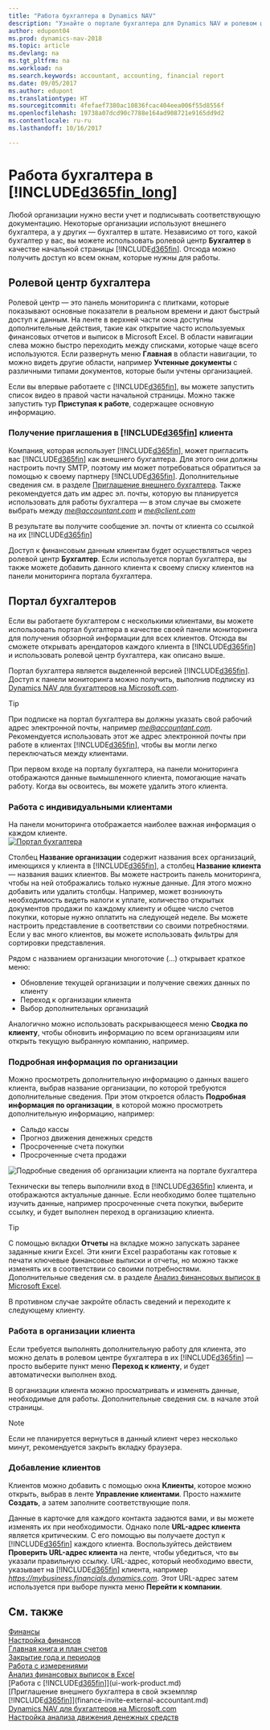 ```yaml
---
title: "Работа бухгалтера в Dynamics NAV"
description: "Узнайте о портале бухгалтера для Dynamics NAV и ролевом центре бухгалтера, которые поддерживают работу внутренних и внешних бухгалтеров в организации клиента."
author: edupont04
ms.prod: dynamics-nav-2018
ms.topic: article
ms.devlang: na
ms.tgt_pltfrm: na
ms.workload: na
ms.search.keywords: accountant, accounting, financial report
ms.date: 09/05/2017
ms.author: edupont
ms.translationtype: HT
ms.sourcegitcommit: 4fefaef7380ac10836fcac404eea006f55d8556f
ms.openlocfilehash: 19738a07dcd90c7788e164ad908721e9165dd9d2
ms.contentlocale: ru-ru
ms.lasthandoff: 10/16/2017

---
```

# <a name="accountant-experiences-in-included365finlongincludesd365finlongmdmd"></a>Работа бухгалтера в [!INCLUDE[d365fin_long](includes/d365fin_long_md.md)]
Любой организации нужно вести учет и подписывать соответствующую документацию. Некоторые организации используют внешнего бухгалтера, а у других — бухгалтер в штате. Независимо от того, какой бухгалтер у вас, вы можете использовать ролевой центр **Бухгалтер** в качестве начальной страницы [!INCLUDE[d365fin](includes/d365fin_md.md)]. Отсюда можно получить доступ ко всем окнам, которые нужны для работы.  

## <a name="accountant-role-center"></a>Ролевой центр бухгалтера
Ролевой центр — это панель мониторинга с плитками, которые показывают основные показатели в реальном времени и дают быстрый доступ к данным. На ленте в верхней части окна доступны дополнительные действия, такие как открытие часто используемых финансовых отчетов и выписок в Microsoft Excel. В области навигации слева можно быстро переходить между списками, которые чаще всего используются. Если развернуть меню **Главная** в области навигации, то можно видеть другие области, например **Учтенные документы** с различными типами документов, которые были учтены организацией.  

Если вы впервые работаете с [!INCLUDE[d365fin](includes/d365fin_md.md)], вы можете запустить список видео в правой части начальной страницы. Можно также запустить тур **Приступая к работе**, содержащее основную информацию.  

### <a name="get-invited-to-a-clients-included365finincludesd365finmdmd"></a>Получение приглашения в [!INCLUDE[d365fin](includes/d365fin_md.md)] клиента
Компания, которая использует [!INCLUDE[d365fin](includes/d365fin_md.md)], может пригласить вас [!INCLUDE[d365fin](includes/d365fin_md.md)] как внешнего бухгалтера. Для этого они должны настроить почту SMTP, поэтому им может потребоваться обратиться за помощью к своему партнеру [!INCLUDE[d365fin](includes/d365fin_md.md)]. Дополнительные сведения см. в разделе [Приглашение внешнего бухгалтера](finance-invite-external-accountant.md). Также рекомендуется дать им адрес эл. почты, которую вы планируется использовать для работы бухгалтера — в этом случае вы сможете выбрать между *me@accountant.com* и *me@client.com*  

В результате вы получите сообщение эл. почты от клиента со ссылкой на их [!INCLUDE[d365fin](includes/d365fin_md.md)]  

Доступ к финансовым данным клиентам будет осуществляться через ролевой центр **Бухгалтер**. Если используется портал бухгалтера, вы также можете добавить данного клиента к своему списку клиентов на панели мониторинга портала бухгалтера.  

## <a name="accountant-portal"></a>Портал бухгалтеров
Если вы работаете бухгалтером с несколькими клиентами, вы можете использовать портал бухгалтера в качестве своей панели мониторинга для получения обзорной информации для всех клиентов. Отсюда вы сможете открывать арендаторов каждого клиента в [!INCLUDE[d365fin](includes/d365fin_md.md)] и использовать ролевой центр бухгалтера, как описано выше.  

Портал бухгалтера является выделенной версией [!INCLUDE[d365fin](includes/d365fin_md.md)]. Доступ к панели мониторинга можно получить, выполнив подписку из [Dynamics NAV для бухгалтеров на Microsoft.com](https://www.microsoft.com/en-us/dynamics365/financial-insights-for-accountants).  

> [!TIP]  
>  При подписке на портал бухгалтера вы должны указать свой рабочий адрес электронной почты, например *me@accountant.com*. Рекомендуется использовать этот же адрес электронной почты при работе в клиентах [!INCLUDE[d365fin](includes/d365fin_md.md)], чтобы вы могли легко переключаться между клиентами.  

При первом входе на порталу бухгалтера, на панели мониторинга отображаются данные вымышленного клиента, помогающие начать работу. Когда вы освоитесь, вы можете удалить этого клиента.  

### <a name="working-with-individual-clients"></a>Работа с индивидуальными клиентами
На панели мониторинга отображается наиболее важная информация о каждом клиенте.  
[![Портал бухгалтера](./media/ui-extensions-accportal/accountant-portal.png)](https://go.microsoft.com/fwlink/?linkid=851257)

Столбец **Название организации** содержит названия всех организаций, имеющихся у клиента в [!INCLUDE[d365fin](includes/d365fin_md.md)], а столбец **Название клиента** — названия ваших клиентов. Вы можете настроить панель мониторинга, чтобы на ней отображались только нужные данные. Для этого можно добавить или удалить столбцы. Например, может возникнуть необходимость видеть налоги к уплате, количество открытых документов продажи по каждому клиенту и общее число счетов покупки, которые нужно оплатить на следующей неделе. Вы можете настроить представление в соответствии со своими потребностями. Если у вас много клиентов, вы можете использовать фильтры для сортировки представления.  

Рядом с названием организации многоточие (...) открывает краткое меню:

* Обновление текущей организации и получение свежих данных по клиенту  
* Переход к организации клиента  
* Выбор дополнительных организаций  

Аналогично можно использовать раскрывающееся меню **Сводка по клиенту**, чтобы обновить информацию по всем организациям или открыть текущую выбранную компанию, например.  

### <a name="company-details"></a>Подробная информация по организации
Можно просмотреть дополнительную информацию о данных вашего клиента, выбрав название организации, по которой требуются дополнительные сведения. При этом откроется область **Подробная информация по организации**, в которой можно просмотреть дополнительную информацию, например:  

* Сальдо кассы  
* Прогноз движения денежных средств  
* Просроченные счета покупки  
* Просроченные счета продажи  

![Подробные сведения об организации клиента на портале бухгалтера](./media/finance-accounting/accountant-company-details.png)

Технически вы теперь выполнили вход в [!INCLUDE[d365fin](includes/d365fin_md.md)] клиента, и отображаются актуальные данные. Если необходимо более тщательно изучить данные, например просроченные счета покупки, выберите ссылку, и будет выполнен переход в организацию клиента.  

> [!TIP]  
>  С помощью вкладки **Отчеты** на вкладке можно запускать заранее заданные книги Excel. Эти книги Excel разработаны как готовые к печати ключевые финансовые выписки и отчеты, но можно также изменять их в соответствии со своими потребностями. Дополнительные сведения см. в разделе [Анализ финансовых выписок в Microsoft Excel](finance-analyze-excel.md).  

В противном случае закройте область сведений и переходите к следующему клиенту.  

### <a name="working-in-the-client-company"></a>Работа в организации клиента
Если требуется выполнять дополнительную работу для клиента, это можно делать в ролевом центре бухгалтера в их [!INCLUDE[d365fin](includes/d365fin_md.md)] — просто выберите пункт меню **Переход к клиенту**, и будет автоматически выполнен вход.  

В организации клиента можно просматривать и изменять данные, необходимые для работы. Дополнительные сведения см. в начале этой страницы.

> [!NOTE]  
>  Если не планируется вернуться в данный клиент через несколько минут, рекомендуется закрыть вкладку браузера.  

### <a name="adding-clients"></a>Добавление клиентов
Клиентов можно добавить с помощью окна **Клиенты**, которое можно открыть, выбрав в ленте **Управление клиентами**. Просто нажмите **Создать**, а затем заполните соответствующие поля.  

Данные в карточке для каждого контакта задаются вами, и вы можете изменять их при необходимости. Однако поле **URL-адрес клиента** является критическим. С его помощью вы получаете доступ к [!INCLUDE[d365fin](includes/d365fin_md.md)] каждого клиента. Воспользуйтесь действием **Проверить URL-адрес клиента** на ленте, чтобы убедиться, что вы указали правильную ссылку. URL-адрес, который необходимо ввести, указывает на [!INCLUDE[d365fin](includes/d365fin_md.md)] клиента, например *https://mybusiness.financials.dynamics.com*. Этот URL-адрес затем используется при выборе пункта меню **Перейти к компании**.  

## <a name="see-also"></a>См. также
[Финансы](finance.md)  
[Настройка финансов](finance-setup-finance.md)  
[Главная книга и план счетов](finance-general-ledger.md)  
[Закрытие года и периодов](year-close-years-periods.md)  
[Работа с измерениями](finance-dimensions.md)  
[Анализ финансовых выписок в Excel](finance-analyze-excel.md)  
[Работа с [!INCLUDE[d365fin](includes/d365fin_md.md)]](ui-work-product.md)  
[Приглашение внешнего бухгалтера в свой экземпляр [!INCLUDE[d365fin](includes/d365fin_md.md)]](finance-invite-external-accountant.md)  
[Dynamics NAV для бухгалтеров на Microsoft.com](https://www.microsoft.com/en-us/dynamics365/financial-insights-for-accountants)  
[Настройка анализа движения денежных средств](finance-setup-cash-flow-analyses.md)  

